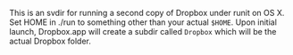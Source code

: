 This is an svdir for running a second copy of Dropbox under runit on OS
X. Set HOME in ./run to something other than your actual `$HOME`. Upon
initial launch, Dropbox.app will create a subdir called `Dropbox` which
will be the actual Dropbox folder.
